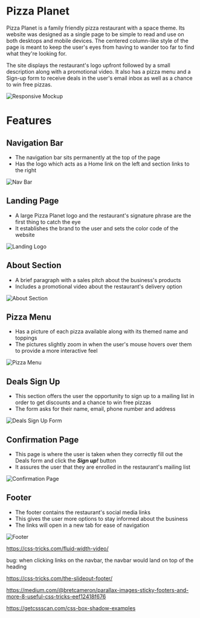 # Pizza Planet

Pizza Planet is a family friendly pizza restaurant with a space theme. Its website was designed as a single page to be simple to read and use on both desktops and mobile devices. The centered column-like style of the page is meant to keep the user's eyes from having to wander too far to find what they're looking for.

The site displays the restaurant's logo upfront followed by a small description along with a promotional video. It also has a pizza menu and a Sign-up form to receive deals in the user's email inbox as well as a chance to win free pizzas.

![Responsive Mockup](assets/images/isthisresponsive.png)

# Features

## Navigation Bar

- The navigation bar sits permanently at the top of the page
- Has the logo which acts as a Home link on the left and section links to the right

![Nav Bar](assets/images/navbar.png)

## Landing Page

- A large Pizza Planet logo and the restaurant's signature phrase are the first thing to catch the eye
- It establishes the brand to the user and sets the color code of the website

![Landing Logo](assets/images/landinglogo.png)

## About Section

- A brief paragraph with a sales pitch about the business's products
- Includes a promotional video about the restaurant's delivery option

![About Section](assets/images/aboutsection.png)

## Pizza Menu

- Has a picture of each pizza available along with its themed name and toppings
- The pictures slightly zoom in when the user's mouse hovers over them to provide a more interactive feel 

![Pizza Menu](assets/images/pizzamenusection.png)

## Deals Sign Up

- This section offers the user the opportunity to sign up to a mailing list in order to get discounts and a chance to win free pizzas
- The form asks for their name, email, phone number and address

![Deals Sign Up Form](assets/images/formsection.png)

## Confirmation Page

- This page is where the user is taken when they correctly fill out the Deals form and click the ***Sign up!*** button 
- It assures the user that they are enrolled in the restaurant's mailing list

![Confirmation Page](assets/images/confirmationpage.png)

## Footer

- The footer contains the restaurant's social media links
- This gives the user more options to stay informed about the business
- The links will open in a new tab for ease of navigation

![Footer](assets/images/footersection.png)



https://css-tricks.com/fluid-width-video/

bug: when clicking links on the navbar, the navbar would land on top of the heading

https://css-tricks.com/the-slideout-footer/

https://medium.com/@bretcameron/parallax-images-sticky-footers-and-more-8-useful-css-tricks-eef12418f676

https://getcssscan.com/css-box-shadow-examples